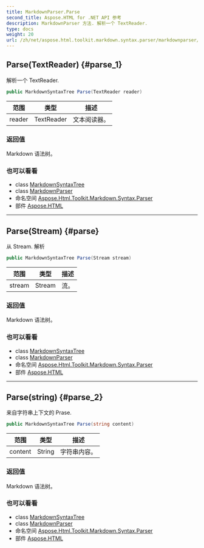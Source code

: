 ```yaml
---
title: MarkdownParser.Parse
second_title: Aspose.HTML for .NET API 参考
description: MarkdownParser 方法. 解析一个 TextReader.
type: docs
weight: 20
url: /zh/net/aspose.html.toolkit.markdown.syntax.parser/markdownparser/parse/
---
```

## Parse(TextReader) {#parse_1}

解析一个 TextReader.

```csharp
public MarkdownSyntaxTree Parse(TextReader reader)
```

| 范围 | 类型 | 描述 |
| --- | --- | --- |
| reader | TextReader | 文本阅读器。 |

### 返回值

Markdown 语法树。

### 也可以看看

* class [MarkdownSyntaxTree](../../../aspose.html.toolkit.markdown.syntax/markdownsyntaxtree/)
* class [MarkdownParser](../)
* 命名空间 [Aspose.Html.Toolkit.Markdown.Syntax.Parser](../../markdownparser/)
* 部件 [Aspose.HTML](../../../)

---

## Parse(Stream) {#parse}

从 Stream. 解析

```csharp
public MarkdownSyntaxTree Parse(Stream stream)
```

| 范围 | 类型 | 描述 |
| --- | --- | --- |
| stream | Stream | 流。 |

### 返回值

Markdown 语法树。

### 也可以看看

* class [MarkdownSyntaxTree](../../../aspose.html.toolkit.markdown.syntax/markdownsyntaxtree/)
* class [MarkdownParser](../)
* 命名空间 [Aspose.Html.Toolkit.Markdown.Syntax.Parser](../../markdownparser/)
* 部件 [Aspose.HTML](../../../)

---

## Parse(string) {#parse_2}

来自字符串上下文的 Prase.

```csharp
public MarkdownSyntaxTree Parse(string content)
```

| 范围 | 类型 | 描述 |
| --- | --- | --- |
| content | String | 字符串内容。 |

### 返回值

Markdown 语法树。

### 也可以看看

* class [MarkdownSyntaxTree](../../../aspose.html.toolkit.markdown.syntax/markdownsyntaxtree/)
* class [MarkdownParser](../)
* 命名空间 [Aspose.Html.Toolkit.Markdown.Syntax.Parser](../../markdownparser/)
* 部件 [Aspose.HTML](../../../)



